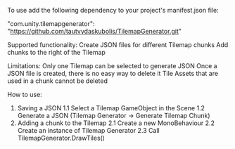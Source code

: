 To use add the following dependency to your project's manifest.json file:

"com.unity.tilemapgenerator": "https://github.com/tautvydaskubolis/TilemapGenerator.git"

Supported functionality:
Create JSON files for different Tilemap chunks
Add chunks to the right of the Tilemap

Limitations:
Only one Tilemap can be selected to generate JSON
Once a JSON file is created, there is no easy way to delete it
Tile Assets that are used in a chunk cannot be deleted

How to use:

1. Saving a JSON
  1.1 Select a Tilemap GameObject in the Scene
  1.2 Generate a JSON (Tilemap Generator -> Generate Tilemap Chunk)
2. Adding a chunk to the Tilemap
  2.1 Create a new MonoBehaviour
  2.2 Create an instance of Tilemap Generator
  2.3 Call TilemapGenerator.DrawTiles()
